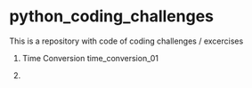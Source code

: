 # python_coding_challenges
This is a repository with code of coding challenges / excercises

1. Time Conversion
time_conversion_01

2.